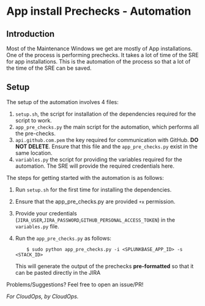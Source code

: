 # App install Prechecks - Automation

## Introduction

Most of the Maintenance Windows we get are mostly of App installations. One of the process is performing prechecks. It takes a lot of time of the SRE for app installations. This is the automation of the process so that a lot of the time of the SRE can be saved.

## Setup

The setup of the automation involves 4 files:

1. `setup.sh`, the script for installation of the dependencies required for the script to work.
2. `app_pre_checks.py` the main script for the automation, which performs all the pre-checks.
3. `api.github.com.pem` the key required for communication with GitHub. **DO NOT DELETE**. Ensure that this file and the `app_pre_checks.py` exist in the same location.
4. `variables.py` the script for providing the variables required for the automation. The SRE will provide the required credentials here.

The steps for getting started with the automation is as follows:

1. Run `setup.sh` for the first time for installing the dependencies.
2. Ensure that the app_pre_checks.py are provided `+x` permission.
3. Provide your credentials (`JIRA_USER`,`JIRA_PASSWORD`,`GITHUB_PERSONAL_ACCESS_TOKEN`) in the `variables.py` file.
4. Run the `app_pre_checks.py` as follows:

    ```
        $ sudo python app_pre_checks.py -i <SPLUNKBASE_APP_ID> -s <STACK_ID>
    ```
    This will generate the output of the prechecks **pre-formatted** so that it can be pasted directly in the JIRA

Problems/Suggestions? Feel free to open an issue/PR!

*For CloudOps, by CloudOps.*